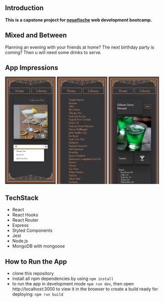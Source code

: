## Introduction

**This is a capstone project for [neuefische](https://www.neuefische.de/) web development bootcamp.**


## Mixed and Between

Planning an evening with your friends at home? The next birthday party is coming?
Then u will need some drinks to serve.

## App Impressions

<div>
<img src="./src/mainpage.png"
     height="350px"/>
     <img src="./src/library.png"
     height="350px"/>
     <img src="./src/detailpage.png"
     height="350px"/>
</div>

## TechStack

- React
- React Hooks
- React Router
- Express
- Styled Components
- Jest
- Node.js
- MongoDB with mongoose


## How to Run the App

- clone this repository
- install all npm dependencies by using `npm install`
- to run the app in development mode `npm run dev`, then open http://localhost:3000 to view it in the browser
  to create a build ready for deploying: `npm run build`
